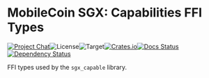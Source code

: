 # MobileCoin SGX: Capabilities FFI Types

[![Project Chat][chat-image]][chat-link]<!--
-->![License][license-image]<!--
-->![Target][target-image]<!--
-->[![Crates.io][crate-image]][crate-link]<!--
-->[![Docs Status][docs-image]][docs-link]<!--
-->[![Dependency Status][deps-image]][deps-link]

FFI types used by the `sgx_capable` library.

[crate-image]: https://img.shields.io/crates/v/mc-sgx-capable-sys-types.svg?style=flat-square
[crate-link]: https://crates.io/crates/mc-sgx-capable-sys-types
[license-image]: https://img.shields.io/crates/l/mc-sgx-capable-sys-types?style=flat-square
[target-image]: https://img.shields.io/badge/target-any-brightgreen?style=flat-square
[chat-image]: https://img.shields.io/discord/844353360348971068?style=flat-square
[chat-link]: https://mobilecoin.chat
[docs-image]: https://img.shields.io/docsrs/mc-sgx-capable-sys-types?style=flat-square
[docs-link]: https://docs.rs/crate/mc-sgx-capable-sys-types
[deps-image]: https://deps.rs/crate/mc-sgx-capable-sys-types/0.6.1/status.svg?style=flat-square
[deps-link]: https://deps.rs/crate/mc-sgx-capable-sys-types/0.6.1
